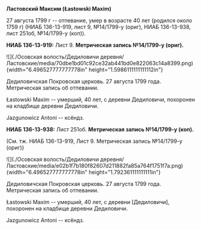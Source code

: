 **Ластовский Максим (Łаstowski Maxim)**

27 августа 1799 г -- отпевание, умер в возрасте 40 лет (родился около
1759 г) (НИАБ 136-13-919, лист 9, №14/1799-у (ориг), НИАБ 136-13-938,
лист 251об, №14/1799-у (коп)).

**НИАБ 136-13-919:** Лист 9. **Метрическая запись №14/1799-у (ориг).**

![](./Осовская волость/Дедиловичи деревня/Ластовские/media/70dbe1bd01c92ce32ab441bd0e822063c14a8399.png){width="6.496527777777778in"
height="1.5986111111111112in"}

Дедиловичская Покровская церковь. 27 августа 1799 года. Метрическая
запись об отпевании.

Łastowski Maxim -- умерший, 40 лет, с деревни Дедиловичи, похоронен на
кладбище деревни Дедиловичи.

Jazgunowicz Antoni -- ксёндз.

**НИАБ 136-13-938:** Лист 251об. **Метрическая запись №14/1799-у
(коп).**

(См. тж. НИАБ 136-13-919, Лист 9. Метрическая запись №14/1799-у (ориг))

![](./Осовская волость/Дедиловичи деревня/Ластовские/media/e02b1f7b180f82607d211882fa85a764f1751f7a.png){width="6.496527777777778in"
height="1.792361111111111in"}

Дедиловичская Покровская церковь. 27 августа 1799 года. Метрическая
запись об отпевании.

Łastowski Maxim -- умерший, 40 лет, с деревни \[Дедиловичи\], похоронен
на кладбище деревни Дедиловичи.

Jazgunowicz Antoni -- ксёндз.
